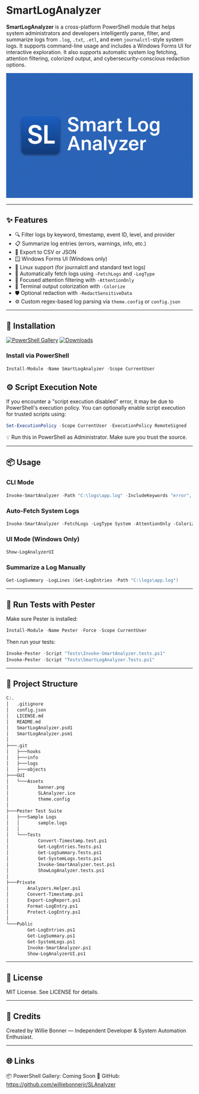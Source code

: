 # SmartLogAnalyzer

**SmartLogAnalyzer** is a cross-platform PowerShell module that helps system administrators and developers intelligently parse, filter, and summarize logs from `.log`, `.txt`, `.etl`, and even `journalctl`-style system logs. It supports command-line usage and includes a Windows Forms UI for interactive exploration. It also supports automatic system log fetching, attention filtering, colorized output, and cybersecurity-conscious redaction options.

![Banner](GUI/Assets/banner.png)

---

## ✨ Features

- 🔍 Filter logs by keyword, timestamp, event ID, level, and provider
- 📋 Summarize log entries (errors, warnings, info, etc.)
- 💾 Export to CSV or JSON
- 🪟 Windows Forms UI (Windows only)
- 🐧 Linux support (for journalctl and standard text logs)
- 🔄 Automatically fetch logs using `-FetchLogs` and `-LogType`
- 🎯 Focused attention filtering with `-AttentionOnly`
- 🎨 Terminal output colorization with `-Colorize`
- 🛡️ Optional redaction with `-RedactSensitiveData`
- ⚙️ Custom regex-based log parsing via `theme.config` or `config.json`

---

## 🚀 Installation

[![PowerShell Gallery](https://img.shields.io/powershellgallery/v/SmartLogAnalyzer.svg?style=flat-square)](https://www.powershellgallery.com/packages/SmartLogAnalyzer)
[![Downloads](https://img.shields.io/powershellgallery/dt/SmartLogAnalyzer.svg?style=flat-square)](https://www.powershellgallery.com/packages/SmartLogAnalyzer)

### Install via PowerShell
```powershell
Install-Module -Name SmartLogAnalyzer -Scope CurrentUser
```

## ⚙️ Script Execution Note
If you encounter a "script execution disabled" error, it may be due to PowerShell's execution policy. You can optionally enable script execution for trusted scripts using:
```powershell
Set-ExecutionPolicy -Scope CurrentUser -ExecutionPolicy RemoteSigned
```
💡 Run this in PowerShell as Administrator. Make sure you trust the source.

---

## 📦 Usage

### CLI Mode
```powershell
Invoke-SmartAnalyzer -Path "C:\logs\app.log" -IncludeKeywords "error", "fail" -ExportFormat CSV
```

### Auto-Fetch System Logs
```powershell
Invoke-SmartAnalyzer -FetchLogs -LogType System -AttentionOnly -Colorize -ReportPath "C:\Reports\Today.txt" -ReportFormat Text
```

### UI Mode (Windows Only)
```powershell
Show-LogAnalyzerUI
```

### Summarize a Log Manually
```powershell
Get-LogSummary -LogLines (Get-LogEntries -Path "C:\logs\app.log")
```

---

## 🧪 Run Tests with Pester
Make sure Pester is installed:
```powershell
Install-Module -Name Pester -Force -Scope CurrentUser
```

Then run your tests:
```powershell
Invoke-Pester -Script "Tests\Invoke-SmartAnalyzer.tests.ps1"
Invoke-Pester -Script "Tests\SmartLogAnalyzer.Tests.ps1"
```

---

## 📁 Project Structure

```
C:.
│   .gitignore
│   config.json
│   LICENSE.md
│   README.md
│   SmartLogAnalyzer.psd1
│   SmartLogAnalyzer.psm1
│
├───.git
│   ├───hooks
│   ├───info
│   ├───logs
│   ├───objects
├───GUI
│   └───Assets
│           banner.png
│           SLAnalyzer.ico
│           theme.config
│
├───Pester Test Suite
│   ├───Sample Logs
│   │       sample.logs
│   │
│   └───Tests
│           Convert-Timestamp.test.ps1
│           Get-LogEntries.Tests.ps1
│           Get-LogSummary.Tests.ps1
│           Get-SystemLogs.tests.ps1
│           Invoke-SmartAnalyzer.test.ps1
│           ShowLogAnalyzer.tests.ps1
│
├───Private
│       Analyzers.Helper.ps1
│       Convert-Timestamp.ps1
│       Export-LogReport.ps1
│       Format-LogEntry.ps1
│       Protect-LogEntry.ps1
│
└───Public
        Get-LogEntries.ps1
        Get-LogSummary.ps1
        Get-SystemLogs.ps1
        Invoke-SmartAnalyzer.ps1
        Show-LogAnalyzerUI.ps1

```

---

## 📄 License
MIT License. See LICENSE for details.

---

## 🧠 Credits
Created by Willie Bonner — Independent Developer & System Automation Enthusiast.

---

## 🌐 Links
📦 PowerShell Gallery: Coming Soon
🐙 GitHub: https://github.com/williebonnerjr/SLAnalyzer
